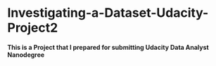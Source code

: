 # Investigating-a-Dataset-Udacity-Project2
**This is a Project that I prepared for submitting Udacity Data Analyst Nanodegree**
